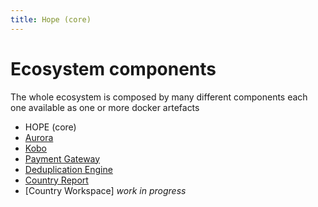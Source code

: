```yaml
---
title: Hope (core)
---
```


# Ecosystem components

The whole ecosystem is composed by many different components each one available as one or more docker artefacts 


- HOPE (core)
- [Aurora](components/aurora.md)
- [Kobo](components/kobo.md)
- [Payment Gateway](components/gw.md)
- [Deduplication Engine](components/hde.md)
- [Country Report](components/reporting.md)
- [Country Workspace] _work in progress_
